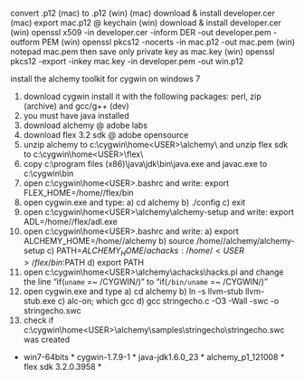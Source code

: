 convert .p12 (mac) to .p12 (win)
(mac) download & install developer.cer
(mac) export mac.p12 @ keychain 
(win) download & install developer.cer
(win) openssl x509 -in developer.cer -inform DER -out developer.pem -outform PEM
(win) openssl pkcs12 -nocerts -in mac.p12 -out mac.pem
(win) notepad mac.pem then save only private key as mac.key
(win) openssl pkcs12 -export -inkey mac.key -in developer.pem -out win.p12

install the alchemy toolkit for cygwin on windows 7
1) download cygwin install it with the following packages: perl, zip (archive) and gcc/g++ (dev)
2) you must have java installed
3) download alchemy @ adobe labs
4) download flex 3.2 sdk @ adobe opensource
5) unzip alchemy to c:\cygwin\home\<USER>\alchemy\ and unzip flex sdk to c:\cygwin\home\<USER>\flex\
6) copy c:\program files (x86)\java\jdk\bin\java.exe and javac.exe to c:\cygwin\bin
7) open c:\cygwin\home\<USER>.bashrc and write: export FLEX_HOME=/home/<USER>/flex/bin
8) open cygwin.exe and type: a) cd alchemy b) ./config c) exit
9) open c:\cygwin\home\<USER>\alchemy\alchemy-setup and write: export ADL=/home/<USER>/flex/adl.exe
10) open c:\cygwin\home\<USER>.bashrc and write: a) export ALCHEMY_HOME=/home/<USER>/alchemy b) source /home/<USER>/alchemy/alchemy-setup c) PATH=$ALCHEMY_HOME/achacks:/home/<USER>/flex/bin:$PATH d) export PATH 
11) open c:\cygwin\home\<USER>\alchemy\achacks\hacks.pl and change the line “if(`uname` =~ /CYGWIN/)” to “if(`/bin/uname` =~ /CYGWIN/)”
12) open cygwin.exe and type a) cd alchemy b) ln -s llvm-stub llvm-stub.exe c) alc-on; which gcc d) gcc stringecho.c -O3 -Wall -swc -o stringecho.swc
13) check if c:\cygwin\home\<USER>\alchemy\samples\stringecho\stringecho.swc was created
* win7-64bits * cygwin-1.7.9-1 * java-jdk1.6.0_23 * alchemy_p1_121008 * flex sdk 3.2.0.3958 * 
